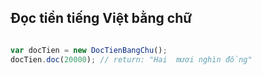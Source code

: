 ## Đọc tiền tiếng Việt bằng chữ

``` javascript

var docTien = new DocTienBangChu();
docTien.doc(20000); // return: "Hai  mươi nghìn đồng"

```